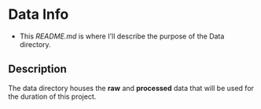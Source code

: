 # Data Info

- This *README.md* is where I'll describe the purpose of the Data directory.

## Description

The data directory houses the **raw** and **processed** data that will be used for the duration of this project. 
